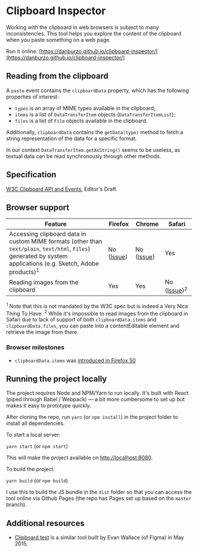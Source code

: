 # Clipboard Inspector

Working with the clipboard in web browsers is subject to many inconsistencies. This tool helps you explore the content of the clipboard when you paste something on a web page.

Run it online: [https://danburzo.github.io/clipboard-inspector/](https://danburzo.github.io/clipboard-inspector/)

## Reading from the clipboard

A `paste` event contains the `clipboardData` property, which has the following properties of interest:

* `types` is an array of MIME types available in the clipboard;
* `items` is a list of `DataTransferItem` objects (`DataTransferItemList`);
* `files` is a list of `File` objects available in the clipboard.

Additionally, `clipboardData` contains the `getData(type)` method to fetch a string representation of the data for a specific format.

In our context `DataTransferItem.getAsString()` seems to be useless, as textual data can be read synchronously through other methods.

## Specification

[W3C Clipboard API and Events](https://w3c.github.io/clipboard-apis/), Editor's Draft.

## Browser support

Feature | Firefox | Chrome | Safari
------- | ------- | ------ | ------
Accessing clipboard data in custom MIME formats (other than `text/plain`, `text/html`, `Files`) generated by system applications (e.g. Sketch, Adobe products)<sup>1</sup> | No ([Issue](https://bugzilla.mozilla.org/show_bug.cgi?id=1389919))| No ([Issue](https://bugs.chromium.org/p/chromium/issues/detail?id=487266)) | Yes
Reading images from the clipboard | Yes | Yes | No ([Issue](https://bugs.webkit.org/show_bug.cgi?id=170449))<sup>2</sup>

<sup>1</sup> Note that this is not mandated by the W3C spec but is indeed a Very Nice Thing To Have.
<sup>2</sup> While it's impossible to read images from the clipboard in Safari due to lack of support of both `clipboardData.items` and `clipboardData.files`, you can paste into a contentEditable element and retrieve the image from there.

### Browser milestones

* `clipboardData.items` was [introduced in Firefox 50](https://bugzilla.mozilla.org/show_bug.cgi?id=906420)

## Running the project locally

The project requires Node and NPM/Yarn to run locally. It's built with React (piped through Babel / Webpack) — a bit more cumbersome to set up but makes it easy to prototype quickly.

After cloning the repo, run `yarn` (or `npm install`) in the project folder to install all dependencies. 

To start a local server:

`yarn start` (or `npm start`)

This will make the project available on [http://localhost:8080](http://localhost:8080).

To build the project:

`yarn build` (or `npm build`)

I use this to build the JS bundle in the `dist` folder so that you can access the tool online via Github Pages (the repo has Pages set up based on the `master` branch).

## Additional resources

* [Clipboard test](http://madebyevan.com/clipboard-test/) is a similar tool built by Evan Wallace (of Figma) in May 2015.